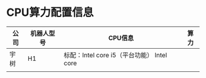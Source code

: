 # CPU算力配置信息

| 公司  | 机器人型号 | CPU信息                              | 算力  |
| --- | ----- | ---------------------------------- | --- |
| 宇树  | H1    | 标配：Intel core i5（平台功能） Intel core  |     |
|     |       |                                    |     |

